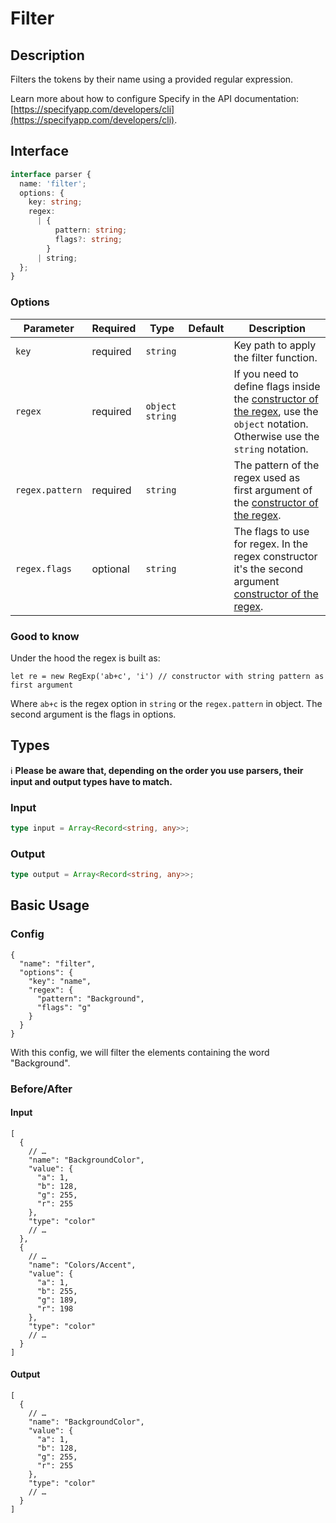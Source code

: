 # Filter

## Description

Filters the tokens by their name using a provided regular expression.

Learn more about how to configure Specify in the API documentation: [https://specifyapp.com/developers/cli](https://specifyapp.com/developers/cli).

## Interface

```ts
interface parser {
  name: 'filter';
  options: {
    key: string;
    regex:
      | {
          pattern: string;
          flags?: string;
        }
      | string;
  };
}
```

### Options

| Parameter       | Required | Type              | Default | Description                                                                                                                                                                                                                                                  |
| --------------- | -------- | ----------------- | ------- | ------------------------------------------------------------------------------------------------------------------------------------------------------------------------------------------------------------------------------------------------------------ |
| `key`           | required | `string`          |         | Key path to apply the filter function.                                                                                                                                                                                                                       |
| `regex`         | required | `object` `string` |         | If you need to define flags inside the [constructor of the regex](https://developer.mozilla.org/en-US/docs/Web/JavaScript/Reference/Global_Objects/RegExp#literal_notation_and_constructor), use the `object` notation. Otherwise use the `string` notation. |
| `regex.pattern` | required | `string`          |         | The pattern of the regex used as first argument of the [constructor of the regex](https://developer.mozilla.org/en-US/docs/Web/JavaScript/Reference/Global_Objects/RegExp#literal_notation_and_constructor).                                                 |
| `regex.flags`   | optional | `string`          |         | The flags to use for regex. In the regex constructor it's the second argument [constructor of the regex](https://developer.mozilla.org/en-US/docs/Web/JavaScript/Reference/Global_Objects/RegExp#literal_notation_and_constructor).                          |

### Good to know

Under the hood the regex is built as:

`let re = new RegExp('ab+c', 'i') // constructor with string pattern as first argument`

Where `ab+c` is the regex option in `string` or the `regex.pattern` in object. The second argument is the flags in options.

## Types

ℹ️ **Please be aware that, depending on the order you use parsers, their input and output types have to match.**

### Input

```ts
type input = Array<Record<string, any>>;
```

### Output

```ts
type output = Array<Record<string, any>>;
```

## Basic Usage

### Config

```jsonc
{
  "name": "filter",
  "options": {
    "key": "name",
    "regex": {
      "pattern": "Background",
      "flags": "g"
    }
  }
}
```

With this config, we will filter the elements containing the word "Background".

### Before/After

#### Input

```jsonc
[
  {
    // …
    "name": "BackgroundColor",
    "value": {
      "a": 1,
      "b": 128,
      "g": 255,
      "r": 255
    },
    "type": "color"
    // …
  },
  {
    // …
    "name": "Colors/Accent",
    "value": {
      "a": 1,
      "b": 255,
      "g": 189,
      "r": 198
    },
    "type": "color"
    // …
  }
]
```

#### Output

```jsonc
[
  {
    // …
    "name": "BackgroundColor",
    "value": {
      "a": 1,
      "b": 128,
      "g": 255,
      "r": 255
    },
    "type": "color"
    // …
  }
]
```
